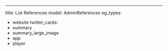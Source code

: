 ---
title: List References
model: AdminReferences
og_types:
  - website
twitter_cards:
  - summary
  - summary_large_image
  - app
  - player
